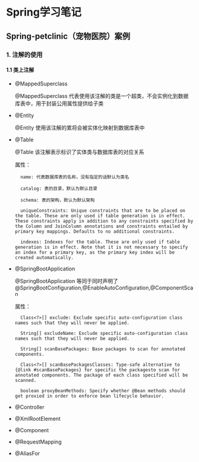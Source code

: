 # Spring学习笔记

## Spring-petclinic（宠物医院）案例

### 1. 注解的使用

#### 1.1 类上注解

- @MappedSuperclass

    @MappedSuperclass 代表使用该注解的类是一个超类，不会实例化到数据库表中，用于封装公用属性提供给子类

- @Entity

    @Entity 使用该注解的累将会被实体化映射到数据库表中

- @Table

    @Table 该注解表示标识了实体类与数据库表的对应关系

    属性：

        name: 代表数据库表的名称，没有指定的话默认为类名
    
        catalog: 表的目录，默认为默认目录
    
        schema: 表的架构，默认为默认架构
    
        uniqueConstraints: Unique constraints that are to be placed on the table. These are only used if table generation is in effect. These constraints apply in addition to any constraints specified by the Column and JoinColumn annotations and constraints entailed by primary key mappings. Defaults to no additional constraints.
    
        indexes: Indexes for the table. These are only used if table generation is in effect. Note that it is not necessary to specify an index for a primary key, as the primary key index will be created automatically.

- @SpringBootApplication

    @SpringBootApplication 等同于同时声明了@SpringBootConfiguration,@EnableAutoConfiguration,@ComponentScan

    属性：

        Class<?>[] exclude: Exclude specific auto-configuration class names such that they will never be applied.

        String[] excludeName: Exclude specific auto-configuration class names such that they will never be applied.

        String[] scanBasePackages: Base packages to scan for annotated components.

        Class<?>[] scanBasePackagesClasses: Type-safe alternative to {@link #scanBasePackages} for specific the packagesto scan for annotated components. The package of each class specified will be scanned.

        boolean proxyBeanMethods: Specify whether @Bean methods should get proxied in order to enforce bean lifecycle behavior.

- @Controller

- @XmlRootElement

- @Component

- @RequestMapping

- @AliasFor
